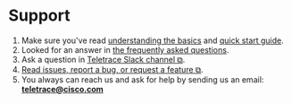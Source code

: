 # Support

1. Make sure you've read [understanding the basics](understand_the_basics.md) and [quick start guide](user-guide/quick_start.md).
2. Looked for an answer in [the frequently asked questions](faq.md).
3. Ask a question in [Teletrace Slack channel ⧉](https://join.slack.com/t/teletrace/shared_invite/zt-1qv0kogcn-KlbBB2yS~gUCGszZoSpJfQ).
4. [Read issues, report a bug, or request a feature ⧉](https://github.com/teletrace/teletrace/issues).
5. You always can reach us and ask for help by sending us an email: **teletrace@cisco.com**
